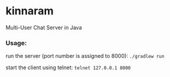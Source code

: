 # kinnaram
Multi-User Chat Server in Java

### Usage:
run the server (port number is assigned to 8000): `./gradlew run`

start the client using telnet: `telnet 127.0.0.1 8000`


